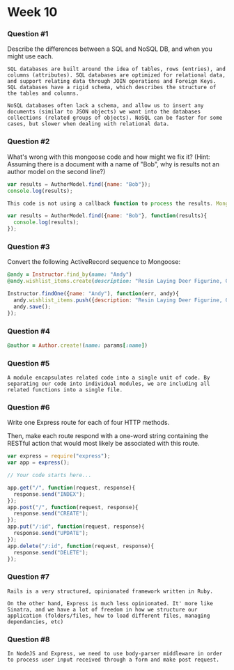 # Week 10

### Question #1

Describe the differences between a SQL and NoSQL DB, and when you might use each.

```text
SQL databases are built around the idea of tables, rows (entries), and columns (attributes). SQL databases are optimized for relational data, and support relating data through JOIN operations and Foreign Keys. SQL databases have a rigid schema, which describes the structure of the tables and columns.

NoSQL databases often lack a schema, and allow us to insert any documents (similar to JSON objects) we want into the databases collections (related groups of objects). NoSQL can be faster for some cases, but slower when dealing with relational data.
```

### Question #2

What's wrong with this mongoose code and how might we fix it?
(Hint: Assuming there is a document with a name of "Bob", why is results not an author model on the second line?)

```js
var results = AuthorModel.find({name: "Bob"});
console.log(results);
```

```js
This code is not using a callback function to process the results. Mongoose DB operations (find, save, etc) are all async, which means we need to pass a callback function to handle the results when they come back. Example below:

var results = AuthorModel.find({name: "Bob"}, function(results){
  console.log(results);
});
```

### Question #3

Convert the following ActiveRecord sequence to Mongoose:

```rb
@andy = Instructor.find_by(name: "Andy")
@andy.wishlist_items.create(description: "Resin Laying Deer Figurine, Gold")
```

```js
Instructor.findOne({name: "Andy"), function(err, andy){
  andy.wishlist_items.push({description: "Resin Laying Deer Figurine, Gold");
  andy.save();
});
```

### Question #4

```ruby
@author = Author.create!(name: params[:name])
```

### Question #5

```
A module encapsulates related code into a single unit of code. By separating our code into individual modules, we are including all related functions into a single file.

```

### Question #6

Write one Express route for each of four HTTP methods.

Then, make each route respond with a one-word string containing the RESTful action that would most likely be associated with this route.

```js
var express = require("express");
var app = express();

// Your code starts here...

app.get("/", function(request, response){
  response.send("INDEX");
});
app.post("/", function(request, response){
  response.send("CREATE");
});
app.put("/:id", function(request, response){
  response.send("UPDATE");
});
app.delete("/:id", function(request, response){
  response.send("DELETE");
});

```

### Question #7

```
Rails is a very structured, opinionated framework written in Ruby.

On the other hand, Express is much less opinionated. It' more like Sinatra, and we have a lot of freedom in how we structure our application (folders/files, how to load different files, managing dependancies, etc)

```

### Question #8

```
In NodeJS and Express, we need to use body-parser middleware in order to process user input received through a form and make post request.
```
